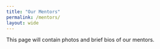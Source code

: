 ```yaml
---
title: "Our Mentors"
permalink: /mentors/
layout: wide
---
```


This page will contain photos and brief bios of our mentors.